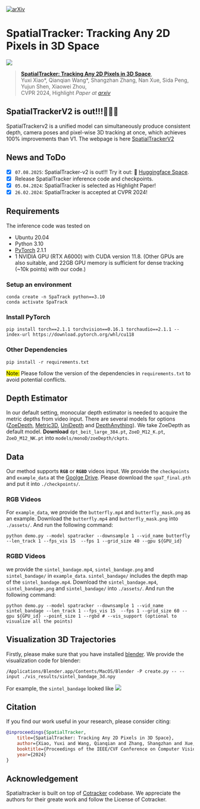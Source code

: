 [![arXiv](https://img.shields.io/badge/arXiv-SpaTracker-red)](https://arxiv.org/abs/2403.18913)


# SpatialTracker: Tracking Any 2D Pixels in 3D Space

![](assets/dance-twirl.gif)

> [**SpatialTracker: Tracking Any 2D Pixels in 3D Space**](https://henry123-boy.github.io/SpaTracker/),  
> Yuxi Xiao\*, Qianqian Wang\*, Shangzhan Zhang, Nan Xue, Sida Peng, Yujun Shen, Xiaowei Zhou,  
> CVPR 2024, Highlight
> *Paper at [arxiv](https://arxiv.org/abs/2404.04319)*  

## SpatialTrackerV2 is out!!!🎉🎉🎉
SpatialTrackerv2 is a unified model can simultaneously produce consistent depth, camera poses and pixel-wise 3D tracking at once, which achieves 100% improvements than V1. The webpage is here [SpatialTrackerV2](https://spatialtracker.github.io/) 

## News and ToDo
- [x] `07.08.2025`: SpatialTracker-v2 is out!!! Try it out: 🤗 [Huggingface Space](https://huggingface.co/spaces/Yuxihenry/SpatialTrackerV2).
- [x] Release SpatialTracker inference code and checkpoints.
- [x] `05.04.2024`: SpatialTracker is selected as Highlight Paper!
- [x] `26.02.2024`: SpatialTracker is accepted at CVPR 2024!

## Requirements 

The inference code was tested on

* Ubuntu 20.04
* Python 3.10
* [PyTorch](https://pytorch.org/) 2.1.1
* 1 NVIDIA GPU (RTX A6000) with CUDA version 11.8. (Other GPUs are also suitable, and 22GB GPU memory is sufficient for dense tracking (~10k points) with our code.)
### Setup an environment
```shell
conda create -n SpaTrack python==3.10
conda activate SpaTrack
```
### Install PyTorch
```shell
pip install torch==2.1.1 torchvision==0.16.1 torchaudio==2.1.1 --index-url https://download.pytorch.org/whl/cu118
```

### Other Dependencies
```shell
pip install -r requirements.txt
```
<mark>Note:</mark> Please follow the version of the dependencies in `requirements.txt` to avoid potential conflicts. 

## Depth Estimator
In our default setting, monocular depth estimator is needed to acquire the metric depths from video input. There are several models for options ([ZoeDepth](https://github.com/isl-org/ZoeDepth), [Metric3D](https://github.com/YvanYin/Metric3D), [UniDepth](https://github.com/lpiccinelli-eth/UniDepth) and [DepthAnything](https://github.com/LiheYoung/Depth-Anything)). 
We take ZoeDepth as default model. **Download** `dpt_beit_large_384.pt`, `ZoeD_M12_K.pt`, `ZoeD_M12_NK.pt` into `models/monoD/zoeDepth/ckpts`. 

## Data
Our method supports **`RGB`** or **`RGBD`** videos input. We provide the `checkpoints` and `example_data` at the  [Goolge Drive](https://drive.google.com/drive/folders/1UtzUJLPhJdUg2XvemXXz1oe6KUQKVjsZ?usp=sharing). Please download the `spaT_final.pth` and put it into `./checkpoints/`.  

### RGB Videos
For `example_data`, we provide the `butterfly.mp4` and `butterfly_mask.png` as an example. Download the `butterfly.mp4` and `butterfly_mask.png` into `./assets/`. And run the following command: 

```shell
python demo.py --model spatracker --downsample 1 --vid_name butterfly --len_track 1 --fps_vis 15  --fps 1 --grid_size 40 --gpu ${GPU_id}
```
### RGBD Videos
we provide the `sintel_bandage.mp4`, `sintel_bandage.png` and `sintel_bandage/` in `example_data`. `sintel_bandage/` includes the depth map of the `sintel_bandage.mp4`. Download the `sintel_bandage.mp4`, `sintel_bandage.png` and `sintel_bandage/` into `./assets/`. And run the following command: 
```shell
python demo.py --model spatracker --downsample 1 --vid_name sintel_bandage --len_track 1 --fps_vis 15  --fps 1 --grid_size 60 --gpu ${GPU_id} --point_size 1 --rgbd # --vis_support (optional to visualize all the points)
```

## Visualization 3D Trajectories
Firstly, please make sure that you have installed [blender](https://www.blender.org/).
We provide the visualization code for blender: 
```shell
/Applications/Blender.app/Contents/MacOS/Blender -P create.py -- --input ./vis_results/sintel_bandage_3d.npy
```
For example, the `sintel_bandage` looked like 
![](assets/sintel.gif)

## Citation
If you find our work useful in your research, please consider citing:

```bibtex
@inproceedings{SpatialTracker,
    title={SpatialTracker: Tracking Any 2D Pixels in 3D Space},
    author={Xiao, Yuxi and Wang, Qianqian and Zhang, Shangzhan and Xue, Nan and Peng, Sida and Shen, Yujun and Zhou, Xiaowei},
    booktitle={Proceedings of the IEEE/CVF Conference on Computer Vision and Pattern Recognition (CVPR)},
    year={2024}
}
```

## Acknowledgement
Spatialtracker is built on top of [Cotracker](co-tracker.github.io) codebase. We appreciate the authors for their greate work and follow the License of Cotracker.
